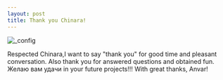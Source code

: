 ```yaml
---
layout: post
title: Thank you Chinara!
---
```


![_config](http://photos1.meetupstatic.com/photos/member/a/f/0/c/highres_117104812.jpeg)

Respected Chinara,I want to say "thank you" for good time and pleasant conversation. Also thank you for answered questions and obtained fun.
Желаю вам удачи in your future projects!!!
With great thanks, Anvar! 
